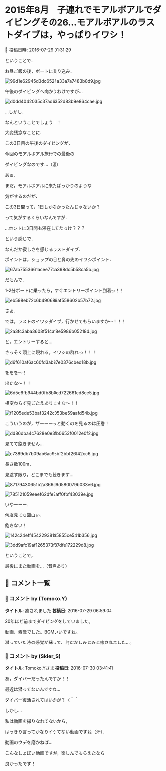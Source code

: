 # 2015年8月　子連れでモアルボアルでダイビングその26…モアルボアルのラストダイブは，やっぱりイワシ！

📅 投稿日時: 2016-07-29 01:31:29

ということで．


お昼ご飯の後，ボートに乗り込み．




![99d1e62945d3dc6524a33a7a7483b8d9.jpg](images/99d1e62945d3dc6524a33a7a7483b8d9.jpg)




午後のダイビングへ向かうわけですが…




![d0dd4042035c37ad6352d83b9e864cae.jpg](images/d0dd4042035c37ad6352d83b9e864cae.jpg)







…しかし．


なんということでしょう！！


大変残念なことに．


この3日目の午後のダイビングが，


今回のモアルボアル旅行での最後の


ダイビングなのです…（涙）





あぁ．


まだ，モアルボアルに来たばっかりのような


気がするのだが．


この3日間って，1日しかなかったんじゃないか？


って気がするくらいなんですが．


…ホントに3日間も滞在してたっけ？？？





という感じで．


なんだか寂しさを感じるラストダイブ．


ポイントは，ショップの目と鼻の先のイワシポイント．




![67ab7553661acee77ca398dc5b58ca5b.jpg](images/67ab7553661acee77ca398dc5b58ca5b.jpg)




だもんで．


1-2分ボートに乗ったら，すぐエントリーポイント到着っ！！




![eb598eb72c6b490689af558602b57b72.jpg](images/eb598eb72c6b490689af558602b57b72.jpg)







さぁ．


では，ラストのイワシダイブ，行かせてもらいますか～！！！




![2a3fc3aba3608f514af8e5986b05218d.jpg](images/2a3fc3aba3608f514af8e5986b05218d.jpg)




と，エントリーすると…


さっそく頭上に現れる，イワシの群れっ！！！




![d6f610af6ac60fd3ab87e0376cbed18b.jpg](images/d6f610af6ac60fd3ab87e0376cbed18b.jpg)




ををを～！


出たな～！！




![6d5e6fb944bd0fb8b0cd722661cd8ce5.jpg](images/6d5e6fb944bd0fb8b0cd722661cd8ce5.jpg)




相変わらず見ごたえありますな～！！




![f1205ede53baf3242c053be59aafd54b.jpg](images/f1205ede53baf3242c053be59aafd54b.jpg)




こういうのが，ザーーーっと動くのを見るのは圧巻！




![dd86dba4c7628e0e3fb0653f0012e0f2.jpg](images/dd86dba4c7628e0e3fb0653f0012e0f2.jpg)




見てて飽きません…




![c7389db7b09ab6ac95bf2bbf26f42cc6.jpg](images/c7389db7b09ab6ac95bf2bbf26f42cc6.jpg)







長さ数100m．


見渡す限り，どこまでも続きます…




![87179430651b2a366d9d580079b033e6.jpg](images/87179430651b2a366d9d580079b033e6.jpg)









![785121059eeef62dfe2aff0fbf43039e.jpg](images/785121059eeef62dfe2aff0fbf43039e.jpg)




いやーーー．


何度見ても面白い．


飽きない！




![142c24eff45422938195855ce541b356.jpg](images/142c24eff45422938195855ce541b356.jpg)









![3dd9afc19af1265373f87dfe172229d8.jpg](images/3dd9afc19af1265373f87dfe172229d8.jpg)







ということで，


最後にまた動画を…（音声あり）

## 💬 コメント一覧

### 💬 コメント by (Tomoko.Y)
**タイトル**: 癒されました
**投稿日**: 2016-07-29 06:59:04

20年ほど前までダイビングをしていました。

動画、素敵でした。BGMいいですね。

潜っていた時の感覚が蘇って、何だかしみじみと癒されました…。

### 💬 コメント by (Skier_S)
**タイトル**: Tomoko.Yさま
**投稿日**: 2016-07-30 03:41:41

あ，ダイバーだったんですか！！

最近は潜ってないんですね…

ダイバー復活されてはいかが？（＾＾



しかし…

私は動画を撮りなれてないから，

はっきり言ってかなりイケてない動画ですね（汗）．

動画のウデを磨かねば…



こんなしょぼい動画ですが，楽しんでもらえたなら

良かったです！

